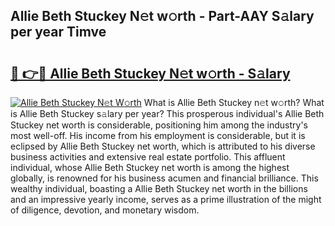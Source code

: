 ## Allie Beth Stuckey N𝚎t w𝚘rth - Part-AAY S𝚊lary per year Timve

# <h2><a href="http://gc01ykr.nevu.top/?p=Allie+Beth+Stuckey">🔗 👉🔴 Allie Beth Stuckey N𝚎t w𝚘rth - S𝚊lary</a></h2>

[![Allie Beth Stuckey N𝚎t W𝚘rth](https://i.imgur.com/Oavwk0R.jpeg)](http://gc01ykr.nevu.top/?p=Allie+Beth+Stuckey)
What is Allie Beth Stuckey n𝚎t w𝚘rth? What is Allie Beth Stuckey s𝚊lary per year?
This prosperous individual's Allie Beth Stuckey net worth is considerable, positioning him among the industry's most well-off. His income from his employment is considerable, but it is eclipsed by Allie Beth Stuckey net worth, which is attributed to his diverse business activities and extensive real estate portfolio. This affluent individual, whose Allie Beth Stuckey net worth is among the highest globally, is renowned for his business acumen and financial brilliance. This wealthy individual, boasting a Allie Beth Stuckey net worth in the billions and an impressive yearly income, serves as a prime illustration of the might of diligence, devotion, and monetary wisdom.
